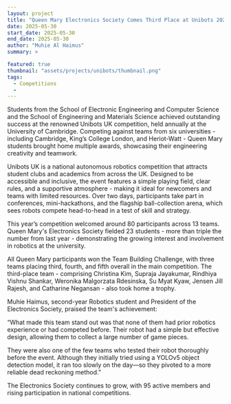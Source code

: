 ```yaml
---
layout: project
title: "Queen Mary Electronics Society Comes Third Place at Unibots 2025"
date: 2025-05-30
start_date: 2025-05-30
end_date: 2025-05-30
author: "Muhie Al Haimus"
summary: >

featured: true
thumbnail: "assets/projects/unibots/thumbnail.png"
tags:
  - Competitions
  - 
---
```


Students from the School of Electronic Engineering and Computer Science and the School of Engineering and Materials Science achieved outstanding success at the renowned Unibots UK competition, held annually at the University of Cambridge. Competing against teams from six universities - including Cambridge, King’s College London, and Heriot-Watt - Queen Mary students brought home multiple awards, showcasing their engineering creativity and teamwork.

Unibots UK is a national autonomous robotics competition that attracts student clubs and academics from across the UK. Designed to be accessible and inclusive, the event features a simple playing field, clear rules, and a supportive atmosphere - making it ideal for newcomers and teams with limited resources. Over two days, participants take part in conferences, mini-hackathons, and the flagship ball-collection arena, which sees robots compete head-to-head in a test of skill and strategy.

This year’s competition welcomed around 80 participants across 13 teams. Queen Mary's Electronics Society fielded 23 students - more than triple the number from last year - demonstrating the growing interest and involvement in robotics at the university.

All Queen Mary participants won the Team Building Challenge, with three teams placing third, fourth, and fifth overall in the main competition. The third-place team - comprising Christina Kim, Supraja Jayakumar, Rindhiya Vishnu Shankar, Weronika Malgorzata Rdesinska, Su Myat Kyaw, Jensen Jill Rajesh, and Catharine Negansan - also took home a trophy.

Muhie Haimus, second-year Robotics student and President of the Electronics Society, praised the team's achievement:

“What made this team stand out was that none of them had prior robotics experience or had competed before. Their robot had a simple but effective design, allowing them to collect a large number of game pieces.

They were also one of the few teams who tested their robot thoroughly before the event. Although they initially tried using a YOLOv5 object detection model, it ran too slowly on the day—so they pivoted to a more reliable dead reckoning method.”

The Electronics Society continues to grow, with 95 active members and rising participation in national competitions.